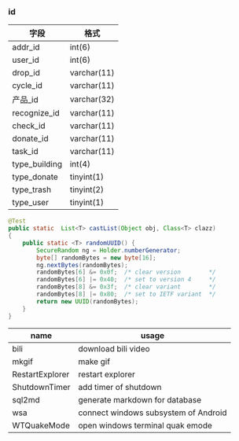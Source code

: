 ### id
| 字段          | 格式        |
| ------------- | ----------- |
| addr_id       | int(6)      | 
| user_id       | int(6)      |
| drop_id       | varchar(11) |
| cycle_id      | varchar(11) |
| 产品_id       | varchar(32) |
| recognize_id  | varchar(11) |
| check_id      | varchar(11) |
| donate_id     | varchar(11) |
| task_id       | varchar(11) |
| type_building | int(4)      |
| type_donate   | tinyint(1)  |
| type_trash    | tinyint(2)  |
| type_user     | tinyint(1)  |

```java
@Test
public static  List<T> castList(Object obj, Class<T> clazz)
{
    public static <T> randomUUID() {
        SecureRandom ng = Holder.numberGenerator;
        byte[] randomBytes = new byte[16];
        ng.nextBytes(randomBytes);
        randomBytes[6] &= 0x0f;  /* clear version        */
        randomBytes[6] |= 0x40;  /* set to version 4     */
        randomBytes[8] &= 0x3f;  /* clear variant        */
        randomBytes[8] |= 0x80;  /* set to IETF variant  */
        return new UUID(randomBytes);
    }
}
```

| name            | usage                                |
| --------------- | ------------------------------------ |
| bili            | download bili video                  |
| mkgif           | make gif                             |
| RestartExplorer | restart explorer                     |
| ShutdownTimer   | add timer of shutdown                |
| sql2md          | generate markdown for database       |
| wsa             | connect windows subsystem of Android |
| WTQuakeMode     | open windows terminal quak emode     | 